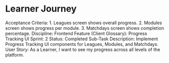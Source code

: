 # Learner Journey

Acceptance Criteria: 1. Leagues screen shows overall progress. 2. Modules screen shows progress per module. 3. Matchdays screen shows completion percentage.
Discipline: Frontend
Feature (Client Glossary): Progress Tracking UI
Sprint: 2
Status: Completed
Sub-Task Description: Implement Progress Tracking UI components for Leagues, Modules, and Matchdays.
User Story: As a Learner, I want to see my progress across all levels of the platform.